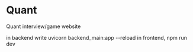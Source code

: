 # Quant
Quant interview/game website

in backend write uvicorn backend_main:app --reload
in frontend, npm run dev
